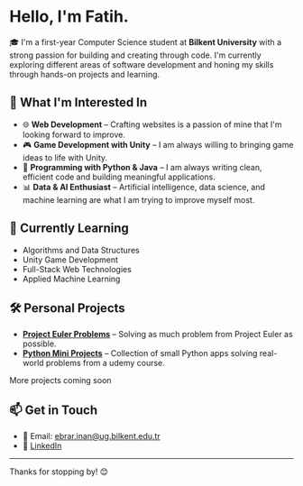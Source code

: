 # Hello, I'm Fatih.

🎓 I'm a first-year Computer Science student at **Bilkent University** with a strong passion for building and creating through code. I'm currently exploring different areas of software development and honing my skills through hands-on projects and learning.

## 🚀 What I'm Interested In

- 🌐 **Web Development** – Crafting websites is a passion of mine that I'm looking forward to improve.
- 🎮 **Game Development with Unity** – I am always willing to bringing game ideas to life with Unity.  
- 🐍 **Programming with Python & Java** – I am always writing clean, efficient code and building meaningful applications.
- 📊 **Data & AI Enthusiast** – Artificial intelligence, data science, and machine learning are what I am trying to improve myself most.

## 🌱 Currently Learning

- Algorithms and Data Structures  
- Unity Game Development  
- Full-Stack Web Technologies  
- Applied Machine Learning  

## 🛠️ Personal Projects

- [**Project Euler Problems**](#) – Solving as much problem from Project Euler as possible.
- [**Python Mini Projects**](#) – Collection of small Python apps solving real-world problems from a udemy course.

More projects coming soon

## 📫 Get in Touch

- 📧 Email: ebrar.inan@ug.bilkent.edu.tr
- 💼 [LinkedIn](https://www.linkedin.com/in/fatih-ebrar-inan-12445131a/)
---

Thanks for stopping by! 😊
